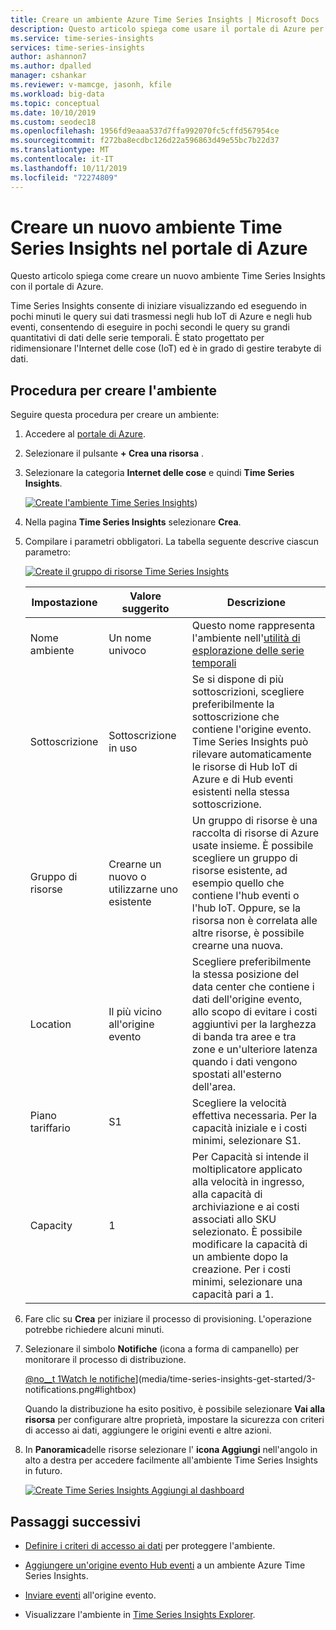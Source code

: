 ```yaml
---
title: Creare un ambiente Azure Time Series Insights | Microsoft Docs
description: Questo articolo spiega come usare il portale di Azure per creare un nuovo ambiente Time Series Insights.
ms.service: time-series-insights
services: time-series-insights
author: ashannon7
ms.author: dpalled
manager: cshankar
ms.reviewer: v-mamcge, jasonh, kfile
ms.workload: big-data
ms.topic: conceptual
ms.date: 10/10/2019
ms.custom: seodec18
ms.openlocfilehash: 1956fd9eaaa537d7ffa992070fc5cffd567954ce
ms.sourcegitcommit: f272ba8ecdbc126d22a596863d49e55bc7b22d37
ms.translationtype: MT
ms.contentlocale: it-IT
ms.lasthandoff: 10/11/2019
ms.locfileid: "72274809"
---
```

# <a name="create-a-new-time-series-insights-environment-in-the-azure-portal"></a>Creare un nuovo ambiente Time Series Insights nel portale di Azure

Questo articolo spiega come creare un nuovo ambiente Time Series Insights con il portale di Azure.

Time Series Insights consente di iniziare visualizzando ed eseguendo in pochi minuti le query sui dati trasmessi negli hub IoT di Azure e negli hub eventi, consentendo di eseguire in pochi secondi le query su grandi quantitativi di dati delle serie temporali.  È stato progettato per ridimensionare l'Internet delle cose (IoT) ed è in grado di gestire terabyte di dati.

## <a name="steps-to-create-the-environment"></a>Procedura per creare l'ambiente

Seguire questa procedura per creare un ambiente:

1. Accedere al [portale di Azure](https://portal.azure.com).

1. Selezionare il pulsante **+ Crea una risorsa** .

1. Selezionare la categoria **Internet delle cose** e quindi **Time Series Insights**.

   [![Create l'ambiente Time Series Insights](media/time-series-insights-get-started/1-new-tsi.png)](media/time-series-insights-get-started/1-new-tsi.png#lightbox))

1. Nella pagina **Time Series Insights** selezionare **Crea**.

1. Compilare i parametri obbligatori. La tabella seguente descrive ciascun parametro:
   
   [![Create il gruppo di risorse Time Series Insights](media/time-series-insights-get-started/2-create-tsi.png)](media/time-series-insights-get-started/2-create-tsi.png#lightbox)
   
   Impostazione|Valore suggerito|Descrizione
   ---|---|---
   Nome ambiente | Un nome univoco | Questo nome rappresenta l'ambiente nell'[utilità di esplorazione delle serie temporali](https://insights.timeseries.azure.com)
   Sottoscrizione | Sottoscrizione in uso | Se si dispone di più sottoscrizioni, scegliere preferibilmente la sottoscrizione che contiene l'origine evento. Time Series Insights può rilevare automaticamente le risorse di Hub IoT di Azure e di Hub eventi esistenti nella stessa sottoscrizione.
   Gruppo di risorse | Crearne un nuovo o utilizzarne uno esistente | Un gruppo di risorse è una raccolta di risorse di Azure usate insieme. È possibile scegliere un gruppo di risorse esistente, ad esempio quello che contiene l'hub eventi o l'hub IoT. Oppure, se la risorsa non è correlata alle altre risorse, è possibile crearne una nuova.
   Location | Il più vicino all'origine evento | Scegliere preferibilmente la stessa posizione del data center che contiene i dati dell'origine evento, allo scopo di evitare i costi aggiuntivi per la larghezza di banda tra aree e tra zone e un'ulteriore latenza quando i dati vengono spostati all'esterno dell'area.
   Piano tariffario | S1 | Scegliere la velocità effettiva necessaria. Per la capacità iniziale e i costi minimi, selezionare S1.
   Capacity | 1 | Per Capacità si intende il moltiplicatore applicato alla velocità in ingresso, alla capacità di archiviazione e ai costi associati allo SKU selezionato.  È possibile modificare la capacità di un ambiente dopo la creazione. Per i costi minimi, selezionare una capacità pari a 1. 
  
1. Fare clic su **Crea** per iniziare il processo di provisioning. L'operazione potrebbe richiedere alcuni minuti.

1. Selezionare il simbolo **Notifiche** (icona a forma di campanello) per monitorare il processo di distribuzione.

   [@no__t 1Watch le notifiche](media/time-series-insights-get-started/3-notifications.png)](media/time-series-insights-get-started/3-notifications.png#lightbox)

    Quando la distribuzione ha esito positivo, è possibile selezionare **Vai alla risorsa** per configurare altre proprietà, impostare la sicurezza con criteri di accesso ai dati, aggiungere le origini eventi e altre azioni.

1. In **Panoramica**delle risorse selezionare l' **icona Aggiungi** nell'angolo in alto a destra per accedere facilmente all'ambiente Time Series Insights in futuro.

   [![Create Time Series Insights Aggiungi al dashboard](media/time-series-insights-get-started/4-pin-create.png)](media/time-series-insights-get-started/4-pin-create.png#lightbox)

## <a name="next-steps"></a>Passaggi successivi

* [Definire i criteri di accesso ai dati](time-series-insights-data-access.md) per proteggere l'ambiente.

* [Aggiungere un'origine evento Hub eventi](time-series-insights-how-to-add-an-event-source-eventhub.md) a un ambiente Azure Time Series Insights.

* [Inviare eventi](time-series-insights-send-events.md) all'origine evento.

* Visualizzare l'ambiente in [Time Series Insights Explorer](https://insights.timeseries.azure.com).
